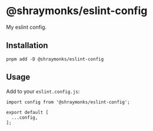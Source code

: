 # @shraymonks/eslint-config

My eslint config.

## Installation

```
pnpm add -D @shraymonks/eslint-config
```

## Usage

Add to your `eslint.config.js`:

```
import config from '@shraymonks/eslint-config';

export default [
  ...config,
];
```
